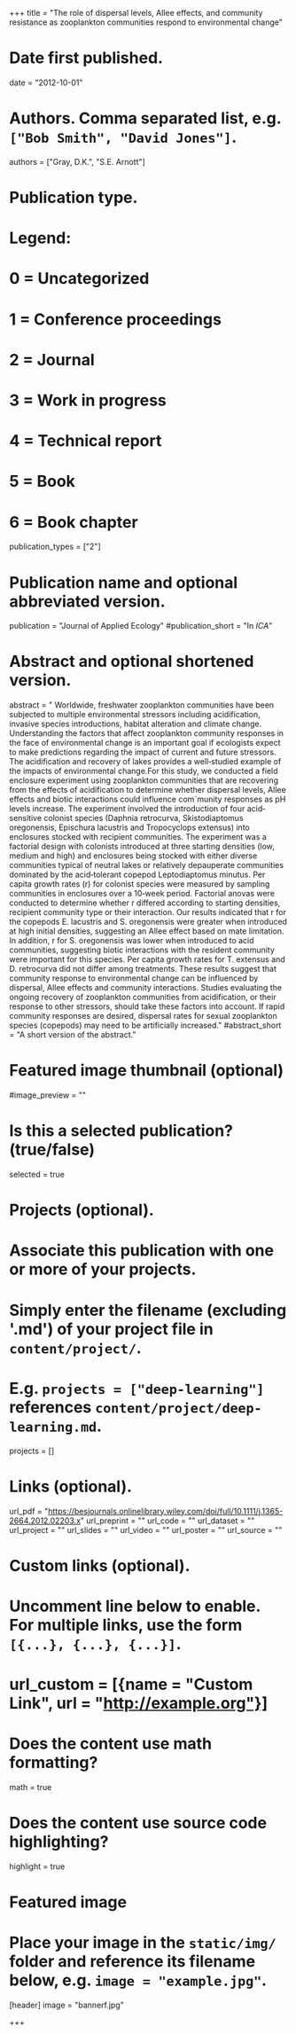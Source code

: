 +++
title = "The role of dispersal levels, Allee effects, and community resistance as zooplankton communities respond to environmental change"


# Date first published.
date = "2012-10-01"

# Authors. Comma separated list, e.g. `["Bob Smith", "David Jones"]`.
authors = ["Gray, D.K.", "S.E. Arnott"]


# Publication type.
# Legend:
# 0 = Uncategorized
# 1 = Conference proceedings
# 2 = Journal
# 3 = Work in progress
# 4 = Technical report
# 5 = Book
# 6 = Book chapter
publication_types = ["2"]

# Publication name and optional abbreviated version.
publication = "Journal of Applied Ecology"
#publication_short = "In *ICA*"

# Abstract and optional shortened version.
abstract = " Worldwide, freshwater zooplankton communities have been subjected to multiple environmental stressors including acidification, invasive species introductions, habitat alteration and climate change. Understanding the factors that affect zooplankton community responses in the face of environmental change is an important goal if ecologists expect to make predictions regarding the impact of current and future stressors. The acidification and recovery of lakes provides a well‐studied example of the impacts of environmental change.For this study, we conducted a field enclosure experiment using zooplankton communities that are recovering from the effects of acidification to determine whether dispersal levels, Allee effects and biotic interactions could influence comˋmunity responses as pH levels increase. The experiment involved the introduction of four acid‐sensitive colonist species (Daphnia retrocurva, Skistodiaptomus oregonensis, Epischura lacustris and Tropocyclops extensus) into enclosures stocked with recipient communities. The experiment was a factorial design with colonists introduced at three starting densities (low, medium and high) and enclosures being stocked with either diverse communities typical of neutral lakes or relatively depauperate communities dominated by the acid‐tolerant copepod Leptodiaptomus minutus. Per capita growth rates (r) for colonist species were measured by sampling communities in enclosures over a 10‐week period. Factorial anovas were conducted to determine whether r differed according to starting densities, recipient community type or their interaction. Our results indicated that r for the copepods E. lacustris and S. oregonensis were greater when introduced at high initial densities, suggesting an Allee effect based on mate limitation. In addition, r for S. oregonensis was lower when introduced to acid communities, suggesting biotic interactions with the resident community were important for this species. Per capita growth rates for T. extensus and D. retrocurva did not differ among treatments. These results suggest that community response to environmental change can be influenced by dispersal, Allee effects and community interactions. Studies evaluating the ongoing recovery of zooplankton communities from acidification, or their response to other stressors, should take these factors into account. If rapid community responses are desired, dispersal rates for sexual zooplankton species (copepods) may need to be artificially increased."
#abstract_short = "A short version of the abstract."

# Featured image thumbnail (optional)
#image_preview = ""

# Is this a selected publication? (true/false)
selected = true

# Projects (optional).
#   Associate this publication with one or more of your projects.
#   Simply enter the filename (excluding '.md') of your project file in `content/project/`.
#   E.g. `projects = ["deep-learning"]` references `content/project/deep-learning.md`.
projects = []

# Links (optional).
url_pdf = "https://besjournals.onlinelibrary.wiley.com/doi/full/10.1111/j.1365-2664.2012.02203.x"
url_preprint = ""
url_code = ""
url_dataset = ""
url_project = ""
url_slides = ""
url_video = ""
url_poster = ""
url_source = ""

# Custom links (optional).
#   Uncomment line below to enable. For multiple links, use the form `[{...}, {...}, {...}]`.
# url_custom = [{name = "Custom Link", url = "http://example.org"}]

# Does the content use math formatting?
math = true

# Does the content use source code highlighting?
highlight = true

# Featured image
# Place your image in the `static/img/` folder and reference its filename below, e.g. `image = "example.jpg"`.
[header]
image = "bannerf.jpg"

+++
